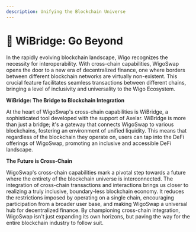 ```yaml
---
description: Unifying the Blockchain Universe
---
```


# 🌉 WiBridge: Go Beyond

In the rapidly evolving blockchain landscape, Wigo recognizes the necessity for interoperability. With cross-chain capabilities, WigoSwap opens the door to a new era of decentralized finance, one where borders between different blockchain networks are virtually non-existent. This crucial feature facilitates seamless transactions between different chains, bringing a level of inclusivity and universality to the Wigo Ecosystem.



**WiBridge: The Bridge to Blockchain Integration**

At the heart of WigoSwap's cross-chain capabilities is WiBridge, a sophisticated tool developed with the support of Axelar. WiBridge is more than just a bridge; it's a gateway that connects WigoSwap to various blockchains, fostering an environment of unified liquidity. This means that regardless of the blockchain they operate on, users can tap into the DeFi offerings of WigoSwap, promoting an inclusive and accessible DeFi landscape.



**The Future is Cross-Chain**

WigoSwap's cross-chain capabilities mark a pivotal step towards a future where the entirety of the blockchain universe is interconnected. The integration of cross-chain transactions and interactions brings us closer to realizing a truly inclusive, boundary-less blockchain economy. It reduces the restrictions imposed by operating on a single chain, encouraging participation from a broader user base, and making WigoSwap a universal hub for decentralized finance. By championing cross-chain integration, WigoSwap isn't just expanding its own horizons, but paving the way for the entire blockchain industry to follow suit.
